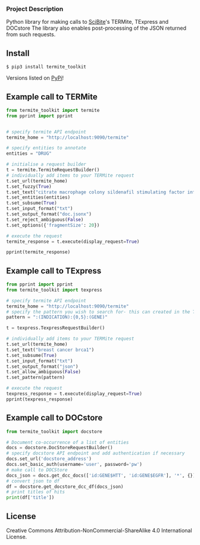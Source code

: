 ### Project Description

Python library for making calls to [SciBite](https://www.scibite.com/)'s TERMite, TExpress and DOCstore
The library also enables post-processing of the JSON returned from such requests.

## Install

```
$ pip3 install termite_toolkit
```
Versions listed on [PyPi](https://pypi.org/project/termite-toolkit/)!

## Example call to TERMite

```python
from termite_toolkit import termite
from pprint import pprint


# specify termite API endpoint
termite_home = "http://localhost:9090/termite"

# specify entities to annotate
entities = "DRUG"

# initialise a request builder
t = termite.TermiteRequestBuilder()
# individually add items to your TERMite request
t.set_url(termite_home)
t.set_fuzzy(True)
t.set_text("citrate macrophage colony sildenafil stimulating factor influenza hedgehog")
t.set_entities(entities)
t.set_subsume(True)
t.set_input_format("txt")
t.set_output_format("doc.jsonx")
t.set_reject_ambiguous(False)
t.set_options({'fragmentSize': 20})

# execute the request
termite_response = t.execute(display_request=True)

pprint(termite_response)
```

## Example call to TExpress

```python
from pprint import pprint
from termite_toolkit import texpress

# specify termite API endpoint
termite_home = "http://localhost:9090/termite"
# specify the pattern you wish to search for- this can created in the TERMite UI
pattern = ":(INDICATION):{0,5}:(GENE)"

t = texpress.TexpressRequestBuilder()

# individually add items to your TERMite request
t.set_url(termite_home)
t.set_text("breast cancer brca1")
t.set_subsume(True)
t.set_input_format("txt")
t.set_output_format("json")
t.set_allow_ambiguous(False)
t.set_pattern(pattern)

# execute the request
texpress_response = t.execute(display_request=True)
pprint(texpress_response)
```

## Example call to DOCstore

```python
from termite_toolkit import docstore

# Document co-occurrence of a list of entities
docs = docstore.DocStoreRequestBuilder()
# specify docstore API endpoint and add authentication if necessary
docs.set_url('docstore_address')
docs.set_basic_auth(username='user', password='pw')
# make call to DOCStore
docs_json = docs.get_dcc_docs(['id:GENE$HTT', 'id:GENE$EGFR'], '*', {})
# convert json to df
df = docstore.get_docstore_dcc_df(docs_json)
# print titles of hits
print(df['title'])
```

## License 

Creative Commons Attribution-NonCommercial-ShareAlike 4.0 International License.